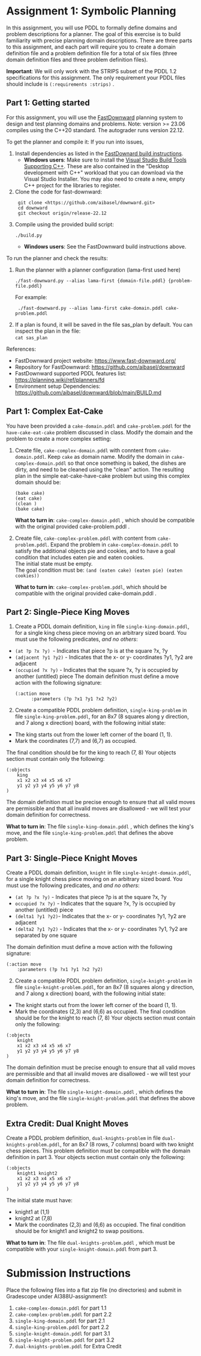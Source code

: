 # Assignment 1: Symbolic Planning

In this assignment, you will use PDDL to formally define domains and problem descriptions for a planner. The goal of this exercise is to build familiarity with precise planning domain descriptions. There are three parts to this assignment, and each part will require you to create a domain definition file and a problem definition file for a total of six files (three domain definition files and three problem definition files).

**Important**: We will only work with the STRIPS subset of the PDDL 1.2 specifications for this assignment. The only requirement your PDDL files should include is `(:requirements :strips)` .

## Part 1: Getting started

For this assignment, you will use the [FastDownward](https://www.fast-downward.org/) planning system to design and test planning domains and problems. Note: version >= 23.06 compiles using the C++20 standard. The autograder runs version 22.12.

To get the planner and compile it:  If you run into issues, 

1. Install dependencies as listed in the [FastDownard build instructions](https://github.com/aibasel/downward/blob/main/BUILD.md).
   - **Windows users**:  Make sure to install the [Visual Studio Build Tools Supporting C++](https://aka.ms/vs/17/release/vs_BuildTools.exe). These are also contained in the "Desktop development with C++" workload that you can download via the Visual Studio Installer. You may also need to create a new, empty C++ project for the libraries to register.
3. Clone the code for fast-downward:
   ``` 
    git clone <https://github.com/aibasel/downward.git>  
    cd downward
    git checkout origin/release-22.12
   ```
4. Compile using the provided build script:  
    ```
    ./build.py
    ```
    - **Windows users**:  See the FastDownward build instructions above.

To run the planner and check the results:

1. Run the planner with a planner configuration (lama-first used here)  
    ```
    ./fast-downward.py --alias lama-first {domain-file.pddl} {problem-file.pddl}
    ``` 
   For example:
   ``` 
    ./fast-downward.py --alias lama-first cake-domain.pddl cake-problem.pddl
   ```
2. If a plan is found, it will be saved in the file sas_plan by default. You can inspect the plan in the file:  
    `cat sas_plan`

References:
- FastDownward project website: <https://www.fast-downward.org/>
- Repository for FastDownward: <https://github.com/aibasel/downward>
- FastDownward supported PDDL features list: <https://planning.wiki/ref/planners/fd>
- Environment setup Dependencies: <https://github.com/aibasel/downward/blob/main/BUILD.md>


## Part 1: Complex Eat-Cake

You have been provided a `cake-domain.pddl` and `cake-problem.pddl` for the `have-cake-eat-cake` problem discussed in class. Modify the domain and the problem to create a more complex setting:

1. Create file, `cake-complex-domain.pddl` with conntent from `cake-domain.pddl`. Keep `cake` as domain name. Modify the domain in `cake-complex-domain.pddl` so that once something is baked, the dishes are dirty, and need to be cleaned using the "clean" action. The resulting plan in the simple eat-cake-have-cake problem but using this complex domain should be:  
    ```
    (bake cake)  
    (eat cake)  
    (clean )  
    (bake cake)
    ```  
    **What to turn in**: `cake-complex-domain.pddl` , which should be compatible with the original provided cake-problem.pddl .  

2. Create file, `cake-complex-problem.pddl` with content from `cake-problem.pddl`. Expand the problem in `cake-complex-domain.pddl` to satisfy the additional objects pie and cookies, and to have a goal condition that includes eaten pie and eaten cookies.  
    The initial state must be empty.  
    The goal condition must be: `(and (eaten cake) (eaten pie) (eaten cookies)) `

    **What to turn in**: `cake-complex-problem.pddl`, which should be compatible with the original provided cake-domain.pddl .


## Part 2: Single-Piece King Moves

1. Create a PDDL domain definition, `king` in file `single-king-domain.pddl`, for a single king chess piece moving on an arbitrary sized board. You must use the following predicates, _and no others_:
- `(at ?p ?x ?y) `- Indicates that piece ?p is at the square ?x, ?y
- `(adjacent ?y1 ?y2)` - Indicates that the x- or y- coordinates ?y1, ?y2 are adjacent
- `(occupied ?x ?y)` - Indicates that the square ?x, ?y is occupied by another (untitled) piece
The domain definition must define a move action with the following signature:
  ```
  (:action move
        :parameters (?p ?x1 ?y1 ?x2 ?y2)
  ```
2. Create a compatible PDDL problem definition, `single-king-problem` in file `single-king-problem.pddl`, for an 8x7 (8 squares along y direction, and 7 along x direction) board, with the following initial state:
- The king starts out from the lower left corner of the board (1, 1).
- Mark the coordinates (7,7) and (6,7) as occupied.

The final condition should be for the king to reach (7, 8)
Your objects section must contain only the following:
```
(:objects
    king
    x1 x2 x3 x4 x5 x6 x7
    y1 y2 y3 y4 y5 y6 y7 y8
)
```
The domain definition must be precise enough to ensure that all valid moves are permissible and that all invalid moves are disallowed - we will test your domain definition for correctness.

**What to turn in**: The file `single-king-domain.pddl` , which defines the king's move, and the file `single-king-problem.pddl` that defines the above problem.


## Part 3: Single-Piece Knight Moves

Create a PDDL domain definition, `knight` in file `single-knight-domain.pddl`, for a single knight chess piece moving on an arbitrary sized board. You must use the following predicates, and _and no others_:

- `(at ?p ?x ?y)` - Indicates that piece ?p is at the square ?x, ?y
- `occupied ?x ?y)` - Indicates that the square ?x, ?y is occupied by another (untitled) piece
- `(delta1 ?y1 ?y2)`- Indicates that the x- or y- coordinates ?y1, ?y2 are adjacent
- `(delta2 ?y1 ?y2)` - Indicates that the x- or y- coordinates ?y1, ?y2 are separated by one square

The domain definition must define a move action with the following signature:
```
(:action move
    :parameters (?p ?x1 ?y1 ?x2 ?y2)
```
2. Create a compatible PDDL problem definition, `single-knight-problem` in file `single-knight-problem.pddl`, for an 8x7 (8 squares along y direction, and 7 along x direction) board, with the following initial state:
- The knight starts out from the lower left corner of the board (1, 1).
- Mark the coordinates (2,3) and (6,6) as occupied.
The final condition should be for the knight to reach (7, 8)
Your objects section must contain only the following:
```
(:objects
    knight
    x1 x2 x3 x4 x5 x6 x7
    y1 y2 y3 y4 y5 y6 y7 y8
)
```
The domain definition must be precise enough to ensure that all valid moves are permissible and that all invalid moves are disallowed - we will test your domain definition for correctness.

**What to turn in**: The file `single-knight-domain.pddl` , which defines the king's move, and the file `single-knight-problem.pddl` that defines the above problem.


## Extra Credit: Dual Knight Moves

Create a PDDL problem definition, `dual-knights-problem` in file `dual-knights-problem.pddl`, for an 8x7 (8 rows, 7 columns) board with two knight chess pieces. This problem definition must be compatible with the domain definition in part 3.
Your objects section must contain only the following:
```
(:objects
    knight1 knight2
    x1 x2 x3 x4 x5 x6 x7
    y1 y2 y3 y4 y5 y6 y7 y8
)
```
The initial state must have:
- knight1 at (1,1)
- knight2 at (7,8)
- Mark the coordinates (2,3) and (6,6) as occupied.
The final condition should be for knight1 and knight2 to swap positions.

**What to turn in**: The file `dual-knights-problem.pddl` , which must be compatible with your `single-knight-domain.pddl` from part 3.

# Submission Instructions
Place the following files into a flat zip file (no directories) and submit in Gradescope under AI388U-assignment1:
1. `cake-complex-domain.pddl` for part 1.1
2. `cake-complex-problem.pddl` for part 2.2
3. `single-king-domain.pddl` for part 2.1
4. `single-king-problem.pddl` for part 2.2
5. `single-knight-domain.pddl` for part 3.1
6. `single-knight-problem.pddl` for part 3.2
7. `dual-knights-problem.pddl` for Extra Credit
